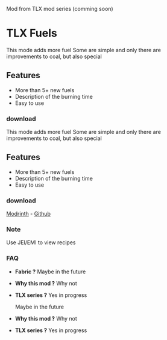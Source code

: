 Mod from TLX mod series (comming soon)


# TLX Fuels

This mode adds more fuel
Some are simple and only there are improvements to coal, but also special
## Features
- More than 5+ new fuels
- Description of the burning time
- Easy to use
### download

This mode adds more fuel 
Some are simple and only there are improvements to coal, but also special 
## Features
- More than 5+ new fuels
- Description of the burning time
- Easy to use 
### download 

[Modrinth](https://modrinth.com/mod/tlx-fuels/versions) - [Github](https://github.com/LordJiriX/TLX-Fuels/)
### Note
Use JEI/EMI to view recipes

### FAQ
- **Fabric ?**
  Maybe in the future
- **Why this mod ?**
  Why not
- **TLX series ?**
  Yes in progress

     Maybe in the future
- **Why this mod ?**
     Why not
- **TLX series ?** 
     Yes in progress

